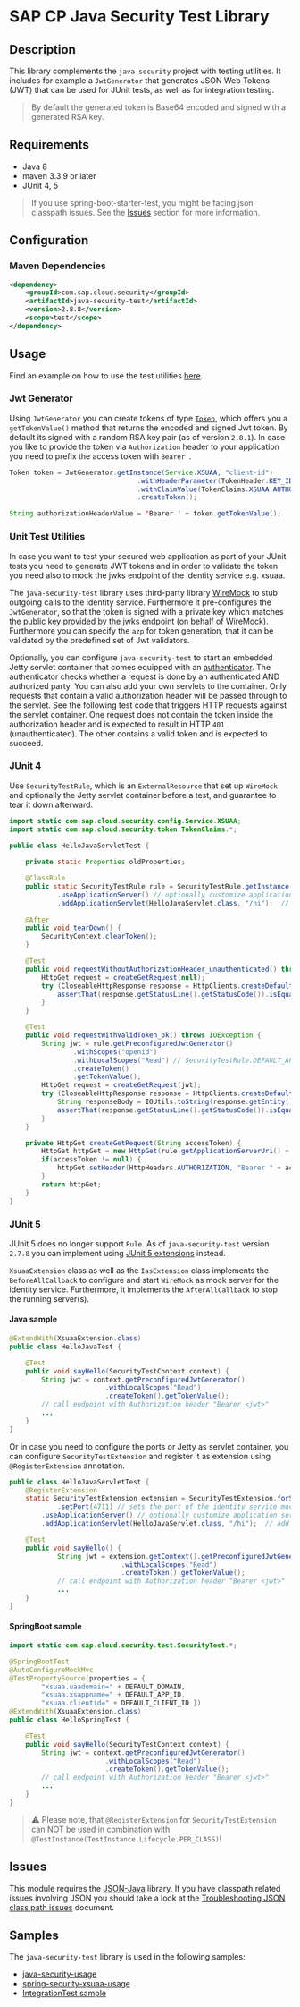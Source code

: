 # SAP CP Java Security Test Library

## Description
This library complements the `java-security` project with testing utilities.
It includes for example a `JwtGenerator` that generates JSON Web Tokens (JWT) that can be used for JUnit tests, as well as for integration testing.

 > By default the generated token is Base64 encoded and signed with a generated RSA key.


## Requirements
- Java 8
- maven 3.3.9 or later
- JUnit 4, 5

> If you use spring-boot-starter-test, you might be facing json classpath issues. See the [Issues](#Issues)
> section for more information.

## Configuration

### Maven Dependencies
```xml
<dependency>
    <groupId>com.sap.cloud.security</groupId>
    <artifactId>java-security-test</artifactId>
    <version>2.8.8</version>
    <scope>test</scope>
</dependency>
```

## Usage
Find an example on how to use the test utilities [here](/samples/java-security-usage).

### Jwt Generator
Using `JwtGenerator` you can create tokens of type [`Token`](/java-security/src/main/java/com/sap/cloud/security/token/Token.java), which offers you a `getTokenValue()` method that returns the encoded and signed Jwt token. By default its signed with a random RSA key pair (as of version `2.8.1`). In case you like to provide the token via `Authorization` header to your application you need to prefix the access token with `Bearer `. 

```java
Token token = JwtGenerator.getInstance(Service.XSUAA, "client-id")
                                .withHeaderParameter(TokenHeader.KEY_ID, "key-id") // optional
                                .withClaimValue(TokenClaims.XSUAA.AUTHORIZATION_PARTY, azp) // optional
                                .createToken();

String authorizationHeaderValue = 'Bearer ' + token.getTokenValue();
```

### Unit Test Utilities
In case you want to test your secured web application as part of your JUnit tests you need to generate JWT tokens and in order to validate the token you need also to mock the jwks endpoint of the identity service e.g. xsuaa. 

The `java-security-test` library uses third-party library [WireMock](http://wiremock.org/docs/getting-started/) to stub outgoing calls to the identity service. Furthermore it pre-configures the `JwtGenerator`, so that the token is signed with a private key which matches the public key provided by the jwks endpoint (on behalf of WireMock). Furthermore you can specify the `azp` for token generation, that it can be validated by the predefined set of Jwt validators.

Optionally, you can configure `java-security-test` to start an embedded Jetty servlet container that comes equipped with an [authenticator](src/main/java/com/sap/cloud/security/servlet/XsuaaTokenAuthenticator.java). The authenticator checks whether a request is done by an authenticated AND authorized party. You can also add your own servlets to the container. Only requests that contain a valid authorization header will be passed through to the servlet. See the following test code that triggers HTTP requests against the servlet container. One request does not contain the token inside the authorization header and is expected to result in HTTP `401` (unauthenticated). The other contains a valid token and is expected to succeed.


### JUnit 4
Use `SecurityTestRule`, which is an `ExternalResource` that set up `WireMock` and optionally the Jetty servlet container before a test, and guarantee to tear it down afterward.

```java
import static com.sap.cloud.security.config.Service.XSUAA;
import static com.sap.cloud.security.token.TokenClaims.*;

public class HelloJavaServletTest {
    
	private static Properties oldProperties;

	@ClassRule
	public static SecurityTestRule rule = SecurityTestRule.getInstance(Service.XSUAA)
			.useApplicationServer() // optionally customize application server, e.g. port
			.addApplicationServlet(HelloJavaServlet.class, "/hi");  // add servlet to be tested to application server
    
	@After
	public void tearDown() {
		SecurityContext.clearToken();
	}

	@Test
	public void requestWithoutAuthorizationHeader_unauthenticated() throws IOException {
		HttpGet request = createGetRequest(null);
		try (CloseableHttpResponse response = HttpClients.createDefault().execute(request)) {
			assertThat(response.getStatusLine().getStatusCode()).isEqualTo(HttpStatus.SC_UNAUTHORIZED); // 401
		}
	}

	@Test
	public void requestWithValidToken_ok() throws IOException {
		String jwt = rule.getPreconfiguredJwtGenerator()
				.withScopes("openid")
				.withLocalScopes("Read") // SecurityTestRule.DEFAULT_APP_ID + ".Read"
				.createToken()
				.getTokenValue();
		HttpGet request = createGetRequest(jwt);
		try (CloseableHttpResponse response = HttpClients.createDefault().execute(request)) {
			String responseBody = IOUtils.toString(response.getEntity().getContent(), StandardCharsets.UTF_8);
			assertThat(response.getStatusLine().getStatusCode()).isEqualTo(HttpStatus.SC_OK);
		}
	}

	private HttpGet createGetRequest(String accessToken) {
		HttpGet httpGet = new HttpGet(rule.getApplicationServerUri() + HelloJavaServlet.ENDPOINT);
		if(accessToken != null) {
			httpGet.setHeader(HttpHeaders.AUTHORIZATION, "Bearer " + accessToken);
		}
		return httpGet;
	}
}
```


### JUnit 5
JUnit 5 does no longer support `Rule`. As of `java-security-test` version `2.7.8` you can implement using [JUnit 5 extensions](https://junit.org/junit5/docs/current/user-guide/#extensions) instead. 


`XsuaaExtension` class as well as the `IasExtension` class implements the `BeforeAllCallback` to configure and start `WireMock` as mock server for the identity service. Furthermore, it implements the `AfterAllCallback` to stop the running server(s).

#### Java sample

```java
@ExtendWith(XsuaaExtension.class) 
public class HelloJavaTest {

	@Test
	public void sayHello(SecurityTestContext context) {
		String jwt = context.getPreconfiguredJwtGenerator()
						.withLocalScopes("Read")
						.createToken().getTokenValue();
		// call endpoint with Authorization header "Bearer <jwt>" 			
		...
	}
}
```

Or in case you need to configure the ports or Jetty as servlet container, you can configure `SecurityTestExtension` and register it as extension using `@RegisterExtension` annotation.

```java
public class HelloJavaServletTest {
    @RegisterExtension
    static SecurityTestExtension extension = SecurityTestExtension.forService(Service.XSUAA)
            .setPort(4711) // sets the port of the identity service mock server
	    .useApplicationServer() // optionally customize application server, e.g. port
	    .addApplicationServlet(HelloJavaServlet.class, "/hi");  // add servlet to be tested to application server

    @Test
    public void sayHello() {
    		String jwt = extension.getContext().getPreconfiguredJwtGenerator()
    						.withLocalScopes("Read")
    						.createToken().getTokenValue();
    		// call endpoint with Authorization header "Bearer <jwt>" 			
    		...
    }
}
```

#### SpringBoot sample

```java
import static com.sap.cloud.security.test.SecurityTest.*;

@SpringBootTest
@AutoConfigureMockMvc
@TestPropertySource(properties = { 
		"xsuaa.uaadomain=" + DEFAULT_DOMAIN, 
		"xsuaa.xsappname=" + DEFAULT_APP_ID,
		"xsuaa.clientid=" + DEFAULT_CLIENT_ID })
@ExtendWith(XsuaaExtension.class)
public class HelloSpringTest {

	@Test
	public void sayHello(SecurityTestContext context) {
		String jwt = context.getPreconfiguredJwtGenerator()
						.withLocalScopes("Read")
						.createToken().getTokenValue();
		// call endpoint with Authorization header "Bearer <jwt>" 			
		...
	}
}
```
> :warning: Please note, that `@RegisterExtension` for `SecurityTestExtension` can NOT be used in combination with `@TestInstance(TestInstance.Lifecycle.PER_CLASS)`! 

## Issues

This module requires the [JSON-Java](https://github.com/stleary/JSON-java) library.
If you have classpath related  issues involving JSON you should take a look at the
[Troubleshooting JSON class path issues](/docs/Troubleshooting_JsonClasspathIssues.md) document.

## Samples
The `java-security-test` library is used in the following samples:
- [java-security-usage](/samples/java-security-usage)
- [spring-security-xsuaa-usage](/samples/spring-security-xsuaa-usage)
- [IntegrationTest sample](/java-security-it)
